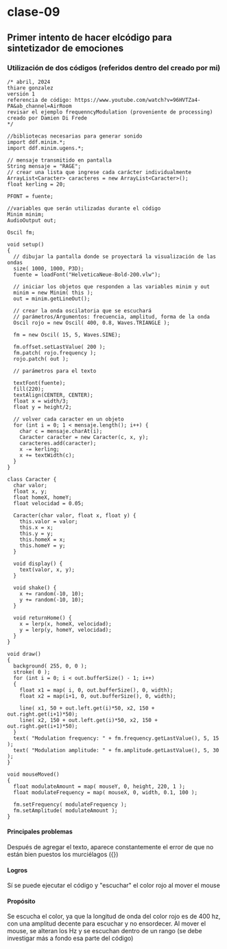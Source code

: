 # clase-09
## Primer intento de hacer elcódigo para sintetizador de emociones
### Utilización de dos códigos (referidos dentro del creado por mi)

```
/* abril, 2024
thiare gonzalez
versión 1
referencia de código: https://www.youtube.com/watch?v=96HVTZa4-PA&ab_channel=AirRoom
revisar el ejemplo frequenncyModulation (proveniente de processing) creado por Damien Di Frede
*/

//bibliotecas necesarias para generar sonido
import ddf.minim.*;
import ddf.minim.ugens.*;

// mensaje transmitido en pantalla
String mensaje = "RAGE";
// crear una lista que ingrese cada carácter individualmente
ArrayList<Caracter> caracteres = new ArrayList<Caracter>();
float kerling = 20;

PFONT = fuente;

//variables que serán utilizadas durante el código
Minim minim;
AudioOutput out;

Oscil fm;

void setup()
{
  // dibujar la pantalla donde se proyectará la visualización de las ondas
  size( 1000, 1000, P3D);
  fuente = loadFont("HelveticaNeue-Bold-200.vlw");
  
  // iniciar los objetos que responden a las variables minim y out
  minim = new Minim( this );
  out = minim.getLineOut();
  
  // crear la onda oscilatoria que se escuchará
  // parámetros/Argumentos: frecuencia, amplitud, forma de la onda
  Oscil rojo = new Oscil( 400, 0.8, Waves.TRIANGLE );
  
  fm = new Oscil( 15, 5, Waves.SINE);
  
  fm.offset.setLastValue( 200 );
  fm.patch( rojo.frequency );
  rojo.patch( out );
  
  // parámetros para el texto
  
  textFont(fuente);
  fill(220);
  textAlign(CENTER, CENTER);
  float x = width/3;
  float y = height/2;
  
  // volver cada caracter en un objeto
  for (int i = 0; 1 < mensaje.length(); i++) {
    char c = mensaje.charAt(i);
    Caracter caracter = new Caracter(c, x, y);
    caracteres.add(caracter);
    x -= kerling;
    x += textWidth(c);
  }
}

class Caracter {
  char valor;
  float x, y;
  float homeX, homeY;
  float velocidad = 0.05;
  
  Caracter(char valor, float x, float y) {
    this.valor = valor;
    this.x = x;
    this.y = y;
    this.homeX = x;
    this.homeY = y;
  }
  
  void display() {
    text(valor, x, y);
  }
  
  void shake() {
    x += random(-10, 10);
    y += random(-10, 10);
  }
  
  void returnHome() {
    x = lerp(x, homeX, velocidad);
    y = lerp(y, homeY, velocidad);
  }
}

void draw()
{
  background( 255, 0, 0 );
  stroke( 0 );
  for (int i = 0; i < out.bufferSize() - 1; i++)
  {
    float x1 = map( i, 0, out.bufferSize(), 0, width);
    float x2 = map(i+1, 0, out.bufferSize(), 0, width);
    
    line( x1, 50 + out.left.get(i)*50, x2, 150 + out.right.get(i+1)*50);
    line( x2, 150 + out.left.get(i)*50, x2, 150 + out.right.get(i+1)*50);
  }
  text( "Modulation frequency: " + fm.frequency.getLastValue(), 5, 15 );
  text( "Modulation amplitude: " + fm.amplitude.getLastValue(), 5, 30 );
}

void mouseMoved()
{
  float modulateAmount = map( mouseY, 0, height, 220, 1 );
  float modulateFrequency = map( mouseX, 0, width, 0.1, 100 );
  
  fm.setFrequency( modulateFrequency );
  fm.setAmplitude( modulateAmount );
}

```
#### Principales problemas
Después de agregar el texto, aparece constantemente el error de que no están bien puestos los murciélagos ({})

#### Logros
Sí se puede ejecutar el código y "escuchar" el color rojo al mover el mouse

#### Propósito
Se escucha el color, ya que la longitud de onda del color rojo es de 400 hz, con una amplitud decente para escuchar y no ensordecer.
Al mover el mouse, se alteran los Hz y se escuchan dentro de un rango (se debe investigar más a fondo esa parte del código)
